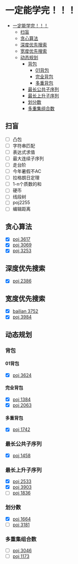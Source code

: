 
# 一定能学完！！！

- [一定能学完！！！](#%E4%B8%80%E5%AE%9A%E8%83%BD%E5%AD%A6%E5%AE%8C)
  - [扫盲](#%E6%89%AB%E7%9B%B2)
  - [贪心算法](#%E8%B4%AA%E5%BF%83%E7%AE%97%E6%B3%95)
  - [深度优先搜索](#%E6%B7%B1%E5%BA%A6%E4%BC%98%E5%85%88%E6%90%9C%E7%B4%A2)
  - [宽度优先搜索](#%E5%AE%BD%E5%BA%A6%E4%BC%98%E5%85%88%E6%90%9C%E7%B4%A2)
  - [动态规划](#%E5%8A%A8%E6%80%81%E8%A7%84%E5%88%92)
    - [背包](#%E8%83%8C%E5%8C%85)
      - [01背包](#01%E8%83%8C%E5%8C%85)
      - [完全背包](#%E5%AE%8C%E5%85%A8%E8%83%8C%E5%8C%85)
      - [多重背包](#%E5%A4%9A%E9%87%8D%E8%83%8C%E5%8C%85)
    - [最长公共子序列](#%E6%9C%80%E9%95%BF%E5%85%AC%E5%85%B1%E5%AD%90%E5%BA%8F%E5%88%97)
    - [最长上升子序列](#%E6%9C%80%E9%95%BF%E4%B8%8A%E5%8D%87%E5%AD%90%E5%BA%8F%E5%88%97)
    - [划分数](#%E5%88%92%E5%88%86%E6%95%B0)
    - [多重集组合数](#%E5%A4%9A%E9%87%8D%E9%9B%86%E7%BB%84%E5%90%88%E6%95%B0)

## 扫盲
- [ ] 凸包
- [ ] 字符串匹配
- [ ] 表达式求值
- [ ] 最大连续子序列
- [ ] 走台阶
- [ ] 今年暑假不AC
- [ ] 拉格朗日定理
- [ ] 1-n个质数的和
- [ ] 硬币
- [ ] 线段树
- [ ] poj2255
- [ ] 编辑距离

## 贪心算法
- [x] [poj 3617](http://poj.org/problem?id=3617)
- [x] [poj 3069](http://poj.org/problem?id=3069)
- [x] [poj 3253](http://poj.org/problem?id=3253)

## 深度优先搜索
- [x] [poj 2386](http://poj.org/problem?id=2386)

## 宽度优先搜索
- [x] [bailian 3752](http://bailian.openjudge.cn/practice/3752)
- [x] [poj 3984](http://poj.org/problem?id=3984)

## 动态规划
### 背包
#### 01背包
- [x] [poj 3624](http://poj.org/problem?id=3624)
#### 完全背包
- [x] [poj 1384](http://poj.org/problem?id=1384)
- [x] [poj 2063](http://poj.org/problem?id=2063)
#### 多重背包
- [x] [poj 1742](http://poj.org/problem?id=1742)
### 最长公共子序列
- [x] [poj 1458](http://poj.org/problem?id=1458)
### 最长上升子序列
- [x] [poj 2533](http://poj.org/problem?id=2533)
- [x] [poj 3903](http://poj.org/problem?id=3903)
- [ ] [poj 1836](http://poj.org/problem?id=1836)
### 划分数
- [x] [poj 1664](http://poj.org/problem?id=1664)
- [ ] [poj 3181](http://poj.org/problem?id=3181)
### 多重集组合数
- [ ] [poj 3046](http://poj.org/problem?id=3046)
- [ ] [poj 1173](http://poj.org/problem?id=1173)
